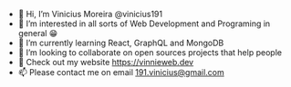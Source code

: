 - 👋 Hi, I’m Vinicius Moreira @vinicius191
- 👀 I’m interested in all sorts of Web Development and Programing in general 😁 
- 🌱 I’m currently learning React, GraphQL and MongoDB
- 💞️ I’m looking to collaborate on open sources projects that help people
- 🤖 Check out my website https://vinnieweb.dev
- 📫 Please contact me on email 191.vinicius@gmail.com

<!---
vinicius191/vinicius191 is a ✨ special ✨ repository because its `README.md` (this file) appears on your GitHub profile.
You can click the Preview link to take a look at your changes.
--->
